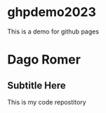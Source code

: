 # ghpdemo2023
This is a demo for github pages


# Dago Romer
## Subtitle Here


This is my code repostitory
